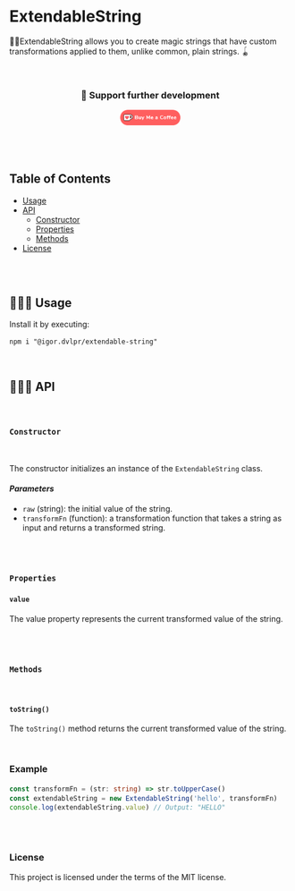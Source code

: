 # ExtendableString

🐱‍🚀ExtendableString allows you to create magic strings that have custom transformations applied to them, unlike common, plain strings. 🪀

<br>

<div align="center">
<h3>💖 Support further development</h3>
<a href="https://ko-fi.com/igorskyflyer" target="_blank"><img src="https://raw.githubusercontent.com/igorskyflyer/igorskyflyer/main/assets/ko-fi.png" alt="Donate to igorskyflyer" width="108"></a>
</div>

<br>
<br>
<br>

## Table of Contents

- [Usage](#🕵🏼‍♂️-usage)
- [API](#🤹🏼‍♂️-api)
  - [Constructor](#constructor)
  - [Properties](#properties)
  - [Methods](#methods)
- [License](#license)

<br>
<br>

## 🕵🏼‍♂️ Usage

Install it by executing:

```shell
npm i "@igor.dvlpr/extendable-string"
```

<br>

## 🤹🏼‍♂️ API

<br>

### `Constructor`

<br>

The constructor initializes an instance of the `ExtendableString` class.

#### _Parameters_

- `raw` (string): the initial value of the string.
- `transformFn` (function): a transformation function that takes a string as input and returns a transformed string.

<br>
<br>

### `Properties`

#### **`value`**

The value property represents the current transformed value of the string.

<br>
<br>

### `Methods`

<br>

#### **`toString()`**

The `toString()` method returns the current transformed value of the string.

<br>

### Example

```typescript
const transformFn = (str: string) => str.toUpperCase()
const extendableString = new ExtendableString('hello', transformFn)
console.log(extendableString.value) // Output: "HELLO"
```

<br>
<br>

### License

This project is licensed under the terms of the MIT license.
